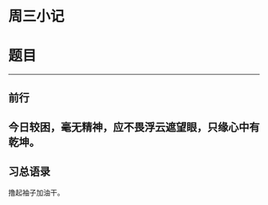 周三小记
========
# 题目 #

-------------------------------------------------------------------------------

## 前行 ##
今日较困，毫无精神，应不畏浮云遮望眼，只缘心中有乾坤。
-------------------------------------------------------------------------------

## 习总语录 ##
撸起袖子加油干。
